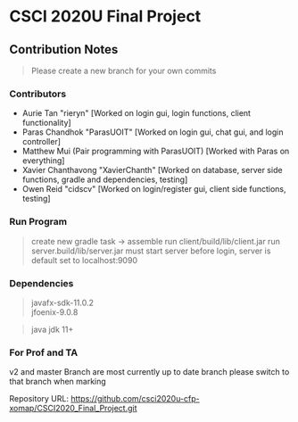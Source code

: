 # CSCI 2020U Final Project

## Contribution Notes  

> Please create a new branch for your own commits

### Contributors  

- Aurie Tan "rieryn"
[Worked on login gui, login functions, client functionality]
- Paras Chandhok "ParasUOIT"
[Worked on login gui, chat gui, and login controller]
- Matthew Mui (Pair programming with ParasUOIT)
[Worked with Paras on everything]
- Xavier Chanthavong "XavierChanth"
[Worked on database, server side functions, gradle and dependencies, testing]
- Owen Reid "cidscv"
[Worked on login/register gui, client side functions, testing]

### Run Program  

> create new gradle task -> assemble
> run client/build/lib/client.jar 
> run server.build/lib/server.jar
> must start server before login, server is default set to localhost:9090  

### Dependencies  

> javafx-sdk-11.0.2  
> jfoenix-9.0.8

> java jdk 11+

### For Prof and TA

v2 and master Branch are most currently up to date branch please switch to that branch when marking  

Repository URL: https://github.com/csci2020u-cfp-xomap/CSCI2020_Final_Project.git

